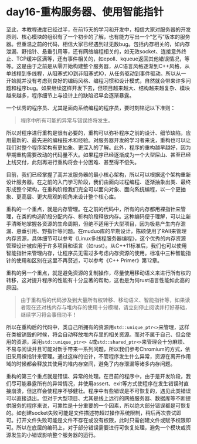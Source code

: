 # day16-重构服务器、使用智能指针

至此，本教程进度已经过半，在前15天的学习和开发中，相信大家对服务器的开发原则、核心模块的组织有了一个初步的了解，也有能力写出一个“乞丐”版本的服务器。但重温之前的代码，相信大家已经遇到过无数bug。包括内存相关的，如内存泄漏、野指针、悬垂引用等，还有网络编程相关的，如无效socket、连接意外终止、TCP缓冲区满等，还有事件相关的，如epoll、kqueue返回其他错误情况，等等。这是由于之前是从零开始构建整个服务器，从C语言风格逐渐到C++风格，从单线程到多线程，从阻塞式IO到非阻塞式IO，从任务驱动到事件驱动。所以从一开始就并没有考虑到良好的编码风格、编程习惯和设计模式，自然就会带来许多问题和程序bug。如果继续这样开发下去，但项目越来越大、结构越来越复杂、模块越来越多，程序细节上与设计上的缺陷迟早会逐渐暴露。

一个优秀的程序员、尤其是面向系统编程的程序员，要时刻铭记以下准则：

> 程序中所有可能的异常与错误终将发生。

所以对程序进行重构是很有必要的，重构可以弥补程序之前的设计、细节缺陷，应用最新的、最先进的编程技术和经验。对服务器开发的学习者来说，重构也可以让我们对整个程序架构有更抽象、更深入的了解。此外，程序的重构越早越好，因为早期重构需要改动的代码量不大。如果程序已经逐渐成为一个大型屎山、甚至已经上线交付，此刻再进行重构将会十分困难、甚至得不偿失。

目前，我们已经掌握了高并发服务器的最小核心架构，所以可以根据这个架构重新设计服务器。在之前的入门学习阶段，我们由面向过程编程、逐渐抽象出类、最终形成整个架构，在重构阶段我们完全可以面向对象、面向系统编程，以一个更抽象、更高层、更大局观的视角来设计整个核心库。

重构的一个重点，就是内存管理。在之前的代码中，所有的内存都用裸指针来管理，在类的构造阶段分配内存、析构阶段释放内存。这种编码便于理解，可以让新手清晰地掌握各资源的生命周期，但绝不适用于大型项目，因为极易产生内存泄漏、悬垂引用、野指针等问题。在muduo库的早期设计，陈硕使用了RAII来管理内存资源，具体细节可以参考《Linux多线程服务器编程》，这个优秀的内存资源管理设计被应用于许多项目和语言（如rust）。从C++11标准后，我们也可以使用智能指针来管理内存，让程序员无需过多考虑内存资源的使用。标准中三种智能指针的使用和区别在这里不再赘述，可以参考《C++ Primer》第12章。

重构的另一个重点，就是避免资源的复制操作，尽量使用移动语义来进行所有权的转移，这对提升程序的性能有十分显著的帮助，这也是为何rust语言性能如此高的原因。

> 由于重构后的代码涉及到大量所有权转移、移动语义、智能指针等，如果读者现在还对栈内存与堆内存的使用十分模糊，请立刻停止阅读并打好基础，继续学习将会事倍功半！

所以在重构后的代码中，类自己所拥有的资源用`std::unique_ptr<>`来管理，这样在类被销毁的时候，将会自动释放堆内存里的相关资源。而对不属于自己、但会使用的资源，采用`std::unique_ptr<> &`或`std::shared_ptr<>`来管理会十分麻烦、不易与阅读并且可能对新手带来一系列问题，所以我们参考Chromium的方式，依旧采用裸指针来管理。通过这样的设计，不管程序发生什么异常，资源在离开作用域的时候都会释放其使用的堆内存空间，避免了内存泄漏等诸多内存问题。

重构的第三个重点就是错误、异常的处理。在目前的程序中，由于是开发阶段，我们尽可能暴露所有的异常情况，并使用assert、exit等方式使程序在发生错误时直接崩溃，但这样会使程序不够健壮。程序中有些错误是不可恢复的，遇见此类错误可以直接退出。但对于大型项目、尤其是线上远行的网络服务器、数据库等不断提供服务的程序来说，可靠性是十分重要的一个因素，所以绝大部分错误都是可恢复的。如创建socket失败可能是文件描述符超过操作系统限制，稍后再次尝试即可。打开文件失败可能是文件不存在或没有权限，此时只需创建文件或赋予权限即可。所以在底层的编码上，对于部分错误需要进行可恢复处理，避免一个模块或资源发生的小错误影响整个服务器的运行。

